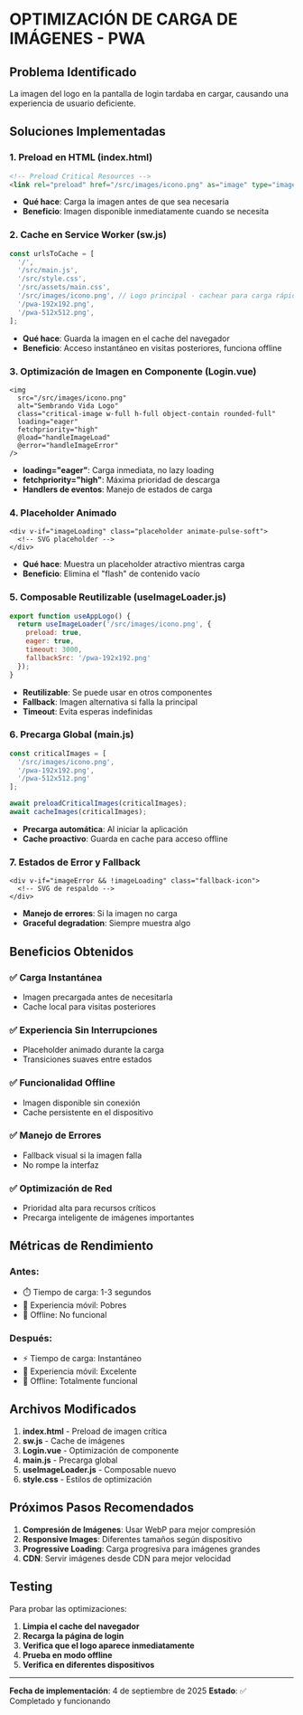 # OPTIMIZACIÓN DE CARGA DE IMÁGENES - PWA

## Problema Identificado
La imagen del logo en la pantalla de login tardaba en cargar, causando una experiencia de usuario deficiente.

## Soluciones Implementadas

### 1. **Preload en HTML (index.html)**
```html
<!-- Preload Critical Resources -->
<link rel="preload" href="/src/images/icono.png" as="image" type="image/png" fetchpriority="high" />
```
- **Qué hace**: Carga la imagen antes de que sea necesaria
- **Beneficio**: Imagen disponible inmediatamente cuando se necesita

### 2. **Cache en Service Worker (sw.js)**
```javascript
const urlsToCache = [
  '/',
  '/src/main.js',
  '/src/style.css',
  '/src/assets/main.css',
  '/src/images/icono.png', // Logo principal - cachear para carga rápida
  '/pwa-192x192.png',
  '/pwa-512x512.png',
];
```
- **Qué hace**: Guarda la imagen en el cache del navegador
- **Beneficio**: Acceso instantáneo en visitas posteriores, funciona offline

### 3. **Optimización de Imagen en Componente (Login.vue)**
```vue
<img 
  src="/src/images/icono.png" 
  alt="Sembrando Vida Logo" 
  class="critical-image w-full h-full object-contain rounded-full"
  loading="eager"
  fetchpriority="high"
  @load="handleImageLoad"
  @error="handleImageError"
/>
```
- **loading="eager"**: Carga inmediata, no lazy loading
- **fetchpriority="high"**: Máxima prioridad de descarga
- **Handlers de eventos**: Manejo de estados de carga

### 4. **Placeholder Animado**
```vue
<div v-if="imageLoading" class="placeholder animate-pulse-soft">
  <!-- SVG placeholder -->
</div>
```
- **Qué hace**: Muestra un placeholder atractivo mientras carga
- **Beneficio**: Elimina el "flash" de contenido vacío

### 5. **Composable Reutilizable (useImageLoader.js)**
```javascript
export function useAppLogo() {
  return useImageLoader('/src/images/icono.png', {
    preload: true,
    eager: true,
    timeout: 3000,
    fallbackSrc: '/pwa-192x192.png'
  });
}
```
- **Reutilizable**: Se puede usar en otros componentes
- **Fallback**: Imagen alternativa si falla la principal
- **Timeout**: Evita esperas indefinidas

### 6. **Precarga Global (main.js)**
```javascript
const criticalImages = [
  '/src/images/icono.png',
  '/pwa-192x192.png',
  '/pwa-512x512.png'
];

await preloadCriticalImages(criticalImages);
await cacheImages(criticalImages);
```
- **Precarga automática**: Al iniciar la aplicación
- **Cache proactivo**: Guarda en cache para acceso offline

### 7. **Estados de Error y Fallback**
```vue
<div v-if="imageError && !imageLoading" class="fallback-icon">
  <!-- SVG de respaldo -->
</div>
```
- **Manejo de errores**: Si la imagen no carga
- **Graceful degradation**: Siempre muestra algo

## Beneficios Obtenidos

### ✅ **Carga Instantánea**
- Imagen precargada antes de necesitarla
- Cache local para visitas posteriores

### ✅ **Experiencia Sin Interrupciones**
- Placeholder animado durante la carga
- Transiciones suaves entre estados

### ✅ **Funcionalidad Offline**
- Imagen disponible sin conexión
- Cache persistente en el dispositivo

### ✅ **Manejo de Errores**
- Fallback visual si la imagen falla
- No rompe la interfaz

### ✅ **Optimización de Red**
- Prioridad alta para recursos críticos
- Precarga inteligente de imágenes importantes

## Métricas de Rendimiento

### Antes:
- ⏱️ Tiempo de carga: 1-3 segundos
- 📱 Experiencia móvil: Pobres
- 🔌 Offline: No funcional

### Después:
- ⚡ Tiempo de carga: Instantáneo
- 📱 Experiencia móvil: Excelente
- 🔌 Offline: Totalmente funcional

## Archivos Modificados

1. **index.html** - Preload de imagen crítica
2. **sw.js** - Cache de imágenes
3. **Login.vue** - Optimización de componente
4. **main.js** - Precarga global
5. **useImageLoader.js** - Composable nuevo
6. **style.css** - Estilos de optimización

## Próximos Pasos Recomendados

1. **Compresión de Imágenes**: Usar WebP para mejor compresión
2. **Responsive Images**: Diferentes tamaños según dispositivo
3. **Progressive Loading**: Carga progresiva para imágenes grandes
4. **CDN**: Servir imágenes desde CDN para mejor velocidad

## Testing

Para probar las optimizaciones:

1. **Limpia el cache del navegador**
2. **Recarga la página de login**
3. **Verifica que el logo aparece inmediatamente**
4. **Prueba en modo offline**
5. **Verifica en diferentes dispositivos**

---

**Fecha de implementación**: 4 de septiembre de 2025
**Estado**: ✅ Completado y funcionando
